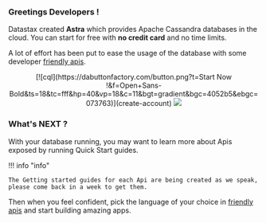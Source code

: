 ### Greetings Developers !

Datastax created **Astra** which provides Apache Cassandra databases in the cloud. You can start for free with <b>no credit card</b> and no time limits.

A lot of effort has been put to ease the usage of the database with some developer [friendly apis](../develop).

<center>
[![cql](https://dabuttonfactory.com/button.png?t=Start Now !&f=Open+Sans-Bold&ts=18&tc=fff&hp=40&vp=18&c=11&bgt=gradient&bgc=4052b5&ebgc=073763)](create-account)

<img src="../../../img/astra/dashboard.png"/>

</center>

### What's NEXT ?

With your database running, you may want to learn more about Apis exposed by running Quick Start guides.

!!! info "info"

    The Getting started guides for each Api are being created as we speak, please come back in a week to get them.

Then when you feel confident, pick the language of your choice in [friendly apis](../develop) and start building amazing apps.
